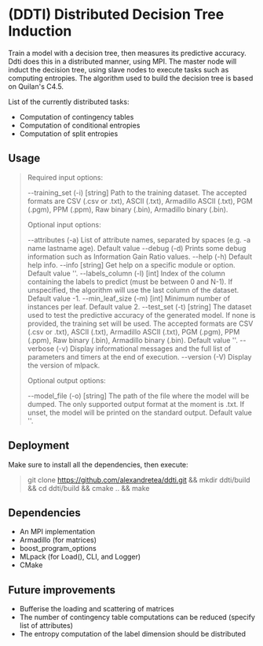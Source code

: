 # (DDTI) Distributed Decision Tree Induction
Train a model with a decision tree, then measures its predictive accuracy.
Ddti does this in a distributed manner, using MPI. The master node will induct
the decision tree, using slave nodes to execute tasks such as computing
entropies. The algorithm used to build the decision tree is based on Quilan's C4.5.

List of the currently distributed tasks:
- Computation of contingency tables
- Computation of conditional entropies
- Computation of split entropies

## Usage
> Required input options:
>
>   --training_set (-i) [string]  Path to the training dataset. The accepted
>                                 formats are CSV (.csv or .txt), ASCII (.txt),
>                                 Armadillo ASCII (.txt), PGM (.pgm), PPM (.ppm),
>                                 Raw binary (.bin), Armadillo binary (.bin).
>
> Optional input options:
>
>   --attributes (-a)             List of attribute names, separated by spaces
>                                 (e.g. -a name lastname age).  Default value
>   --debug (-d)                  Prints some debug information such as
>                                 Information Gain Ratio values.
>   --help (-h)                   Default help info.
>   --info [string]               Get help on a specific module or option.
>                                 Default value ''.
>   --labels_column (-l) [int]    Index of the column containing the labels to
>                                 predict (must be between 0 and N-1). If
>                                 unspecified, the algorithm will use the last
>                                 column of the dataset.  Default value -1.
>   --min_leaf_size (-m) [int]    Minimum number of instances per leaf.  Default
>                                 value 2.
>   --test_set (-t) [string]      The dataset used to test the predictive accuracy
>                                 of the generated model. If none is provided, the
>                                 training set will be used. The accepted formats
>                                 are CSV (.csv or .txt), ASCII (.txt), Armadillo
>                                 ASCII (.txt), PGM (.pgm), PPM (.ppm), Raw binary
>                                 (.bin), Armadillo binary (.bin).  Default value
>                                 ''.
>   --verbose (-v)                Display informational messages and the full list
>                                 of parameters and timers at the end of
>                                 execution.
>   --version (-V)                Display the version of mlpack.
>
> Optional output options:
>
>   --model_file (-o) [string]    The path of the file where the model will be
>                                 dumped. The only supported output format at the
>                                 moment is .txt. If unset, the model will be
>                                 printed on the standard output.  Default value
>                                 ''.

## Deployment
Make sure to install all the dependencies, then execute:
> git clone https://github.com/alexandretea/ddti.git && mkdir ddti/build && cd ddti/build && cmake .. && make

## Dependencies
- An MPI implementation
- Armadillo (for matrices)
- boost_program_options
- MLpack (for Load(), CLI, and Logger)
- CMake

## Future improvements
- Bufferise the loading and scattering of matrices
- The number of contingency table computations can be reduced (specify list of attributes)
- The entropy computation of the label dimension should be distributed
